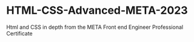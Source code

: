 # HTML-CSS-Advanced-META-2023
Html and CSS in depth from the META Front end Engineer Professional Certificate
